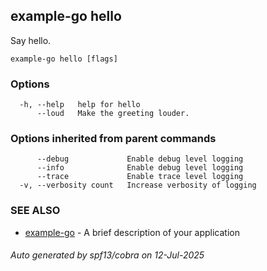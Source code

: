 ## example-go hello

Say hello.

```
example-go hello [flags]
```

### Options

```
  -h, --help   help for hello
      --loud   Make the greeting louder.
```

### Options inherited from parent commands

```
      --debug             Enable debug level logging
      --info              Enable debug level logging
      --trace             Enable trace level logging
  -v, --verbosity count   Increase verbosity of logging
```

### SEE ALSO

* [example-go](example-go.md)	 - A brief description of your application

###### Auto generated by spf13/cobra on 12-Jul-2025
